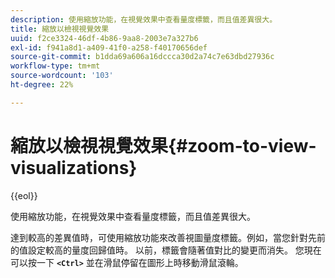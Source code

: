 ```yaml
---
description: 使用縮放功能，在視覺效果中查看量度標籤，而且值差異很大。
title: 縮放以檢視視覺效果
uuid: f2ce3324-46df-4b86-9aa8-2003e7a327b6
exl-id: f941a8d1-a409-41f0-a258-f40170656def
source-git-commit: b1dda69a606a16dccca30d2a74c7e63dbd27936c
workflow-type: tm+mt
source-wordcount: '103'
ht-degree: 22%

---
```


# 縮放以檢視視覺效果{#zoom-to-view-visualizations}

{{eol}}

使用縮放功能，在視覺效果中查看量度標籤，而且值差異很大。

達到較高的差異值時，可使用縮放功能來改善視圖量度標籤。例如，當您針對先前的值設定較高的量度回歸值時。 以前，標籤會隨著值對比的變更而消失。 您現在可以按一下 **`<Ctrl>`** 並在滑鼠停留在圖形上時移動滑鼠滾輪。
